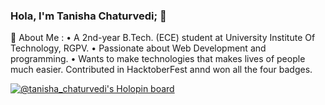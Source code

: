 ### Hola, I'm Tanisha Chaturvedi; 👋

🤔 About Me :
• A 2nd-year B.Tech. (ECE) student at University Institute Of Technology, RGPV.
• Passionate about Web Development and programming.
• Wants to make technologies that makes lives of people much easier.
Contributed in HacktoberFest annd won all the four badges.


[![@tanisha_chaturvedi's Holopin board](https://holopin.me/tanisha_chaturvedi)](https://holopin.io/@tanisha_chaturvedi)












